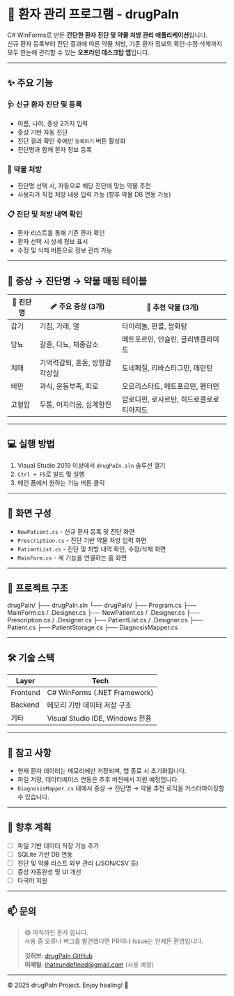 # 💊 환자 관리 프로그램 - drugPaIn

C# WinForms로 만든 **간단한 환자 진단 및 약물 처방 관리 애플리케이션**입니다.  
신규 환자 등록부터 진단 결과에 따른 약물 처방, 기존 환자 정보의 확인·수정·삭제까지  
모두 한눈에 관리할 수 있는 **오프라인 데스크탑 앱**입니다.

---

## ✨ 주요 기능

### 🩺 신규 환자 진단 및 등록  
- 이름, 나이, 증상 2가지 입력  
- 증상 기반 자동 진단  
- 진단 결과 확인 후에만 `등록하기` 버튼 활성화  
- 진단명과 함께 환자 정보 등록

### 💊 약물 처방  
- 진단명 선택 시, 자동으로 해당 진단에 맞는 약물 추천  
- 사용자가 직접 처방 내용 입력 가능 (향후 약물 DB 연동 가능)

### 📋 진단 및 처방 내역 확인  
- 환자 리스트를 통해 기존 환자 확인  
- 환자 선택 시 상세 정보 표시  
- 수정 및 삭제 버튼으로 정보 관리 가능

---

## 🧪 증상 → 진단명 → 약물 매핑 테이블

| 🧠 진단명 | 🩹 주요 증상 (3개)             | 💊 추천 약물 (3개)                     |
|----------|------------------------------|----------------------------------------|
| 감기     | 기침, 가래, 열                | 타이레놀, 판콜, 쌍화탕                  |
| 당뇨     | 갈증, 다뇨, 체중감소           | 메트포르민, 인슐린, 글리벤클라미드      |
| 치매     | 기억력감퇴, 혼돈, 방향감각상실  | 도네페질, 리바스티그민, 메만틴          |
| 비만     | 과식, 운동부족, 피로           | 오르리스타트, 메트포르민, 펜터민         |
| 고혈압   | 두통, 어지러움, 심계항진       | 암로디핀, 로사르탄, 히드로클로로티아지드 |

---

## 💻 실행 방법

1. Visual Studio 2019 이상에서 `drugPaIn.sln` 솔루션 열기  
2. `Ctrl + F5`로 빌드 및 실행  
3. 메인 폼에서 원하는 기능 버튼 클릭

---

## 🧭 화면 구성

- `NewPatient.cs` - 신규 환자 등록 및 진단 화면  
- `Prescription.cs` - 진단 기반 약물 처방 입력 화면  
- `PatientList.cs` - 진단 및 처방 내역 확인, 수정/삭제 화면  
- `MainForm.cs` - 세 기능을 연결하는 홈 화면

---

## 🧱 프로젝트 구조

drugPaIn/
├── drugPaIn.sln
└── drugPaIn/
├── Program.cs
├── MainForm.cs / .Designer.cs
├── NewPatient.cs / .Designer.cs
├── Prescription.cs / .Designer.cs
├── PatientList.cs / .Designer.cs
├── Patient.cs
├── PatientStorage.cs
├── DiagnosisMapper.cs

---

## 🛠️ 기술 스택

| Layer      | Tech                        |
|------------|-----------------------------|
| Frontend   | C# WinForms (.NET Framework) |
| Backend    | 메모리 기반 데이터 저장 구조 |
| 기타       | Visual Studio IDE, Windows 전용 |

---

## 📌 참고 사항

- 현재 환자 데이터는 메모리에만 저장되며, 앱 종료 시 초기화됩니다.  
- 파일 저장, 데이터베이스 연동은 추후 버전에서 지원 예정입니다.  
- `DiagnosisMapper.cs` 내에서 증상 → 진단명 → 약물 추천 로직을 커스터마이징할 수 있습니다.  

---

## 🚧 향후 계획

- [ ] 파일 기반 데이터 저장 기능 추가  
- [ ] SQLite 기반 DB 연동  
- [ ] 진단 및 약물 리스트 외부 관리 (JSON/CSV 등)  
- [ ] 증상 자동완성 및 UI 개선  
- [ ] 다국어 지원  

---

## 📫 문의

> 😅 아직까진 혼자 씁니다.  
> 사용 중 오류나 버그를 발견했다면 PR이나 Issue는 언제든 환영입니다.  
>  
> **깃허브**: [drugPaIn GitHub](https://github.com/yourusername/drugPaIn)  
> **이메일**: ihateundefined@gmail.com (사용 예정)

---
© 2025 drugPaIn Project. Enjoy healing! 🧬
